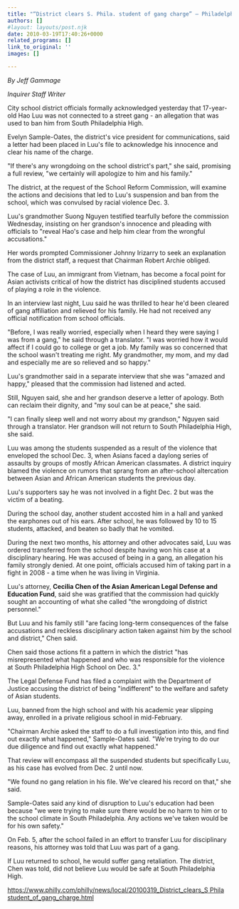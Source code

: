 ```yaml
---
title: "“District clears S. Phila. student of gang charge” – Philadelphia Inquirer"
authors: []
#layout: layouts/post.njk
date: 2010-03-19T17:40:26+0000
related_programs: []
link_to_original: ''
images: []

---
```

_By Jeff Gammage_

_Inquirer Staff Writer_

City school district officials formally acknowledged yesterday that 17-year-old Hao Luu was not connected to a street gang - an allegation that was used to ban him from South Philadelphia High.

Evelyn Sample-Oates, the district's vice president for communications, said a letter had been placed in Luu's file to acknowledge his innocence and clear his name of the charge.

"If there's any wrongdoing on the school district's part," she said, promising a full review, "we certainly will apologize to him and his family."

The district, at the request of the School Reform Commission, will examine the actions and decisions that led to Luu's suspension and ban from the school, which was convulsed by racial violence Dec. 3.

Luu's grandmother Suong Nguyen testified tearfully before the commission Wednesday, insisting on her grandson's innocence and pleading with officials to "reveal Hao's case and help him clear from the wrongful accusations."

Her words prompted Commissioner Johnny Irizarry to seek an explanation from the district staff, a request that Chairman Robert Archie obliged.

The case of Luu, an immigrant from Vietnam, has become a focal point for Asian activists critical of how the district has disciplined students accused of playing a role in the violence.

In an interview last night, Luu said he was thrilled to hear he'd been cleared of gang affiliation and relieved for his family. He had not received any official notification from school officials.

"Before, I was really worried, especially when I heard they were saying I was from a gang," he said through a translator. "I was worried how it would affect if I could go to college or get a job. My family was so concerned that the school wasn't treating me right. My grandmother, my mom, and my dad and especially me are so relieved and so happy."

Luu's grandmother said in a separate interview that she was "amazed and happy," pleased that the commission had listened and acted.

Still, Nguyen said, she and her grandson deserve a letter of apology. Both can reclaim their dignity, and "my soul can be at peace," she said.

"I can finally sleep well and not worry about my grandson," Nguyen said through a translator. Her grandson will not return to South Philadelphia High, she said.

Luu was among the students suspended as a result of the violence that enveloped the school Dec. 3, when Asians faced a daylong series of assaults by groups of mostly African American classmates. A district inquiry blamed the violence on rumors that sprang from an after-school altercation between Asian and African American students the previous day.

Luu's supporters say he was not involved in a fight Dec. 2 but was the victim of a beating.

During the school day, another student accosted him in a hall and yanked the earphones out of his ears. After school, he was followed by 10 to 15 students, attacked, and beaten so badly that he vomited.

During the next two months, his attorney and other advocates said, Luu was ordered transferred from the school despite having won his case at a disciplinary hearing. He was accused of being in a gang, an allegation his family strongly denied. At one point, officials accused him of taking part in a fight in 2008 - a time when he was living in Virginia.

Luu's attorney, **Cecilia Chen of the Asian American Legal Defense and Education Fund**, said she was gratified that the commission had quickly sought an accounting of what she called "the wrongdoing of district personnel."

But Luu and his family still "are facing long-term consequences of the false accusations and reckless disciplinary action taken against him by the school and district," Chen said.

Chen said those actions fit a pattern in which the district "has misrepresented what happened and who was responsible for the violence at South Philadelphia High School on Dec. 3."

The Legal Defense Fund has filed a complaint with the Department of Justice accusing the district of being "indifferent" to the welfare and safety of Asian students.

Luu, banned from the high school and with his academic year slipping away, enrolled in a private religious school in mid-February.

"Chairman Archie asked the staff to do a full investigation into this, and find out exactly what happened," Sample-Oates said. "We're trying to do our due diligence and find out exactly what happened."

That review will encompass all the suspended students but specifically Luu, as his case has evolved from Dec. 2 until now.

"We found no gang relation in his file. We've cleared his record on that," she said.

Sample-Oates said any kind of disruption to Luu's education had been because "we were trying to make sure there would be no harm to him or to the school climate in South Philadelphia. Any actions we've taken would be for his own safety."

On Feb. 5, after the school failed in an effort to transfer Luu for disciplinary reasons, his attorney was told that Luu was part of a gang.

If Luu returned to school, he would suffer gang retaliation. The district, Chen was told, did not believe Luu would be safe at South Philadelphia High.

[https://www.philly.com/philly/news/local/20100319_District_clears_S  Phila  student_of_gang_charge.html](https://www.philly.com/philly/news/local/20100319_District_clears_S__Phila__student_of_gang_charge.html)